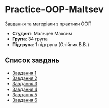 # Practice-OOP-Maltsev

Завдання та матеріали з практики ООП

- **Студент**: Мальцев Максим 
- **Група**: 34 група
- **Підгрупа**: 1 підгрупа (Олійник В.В.)
  
## Список завдань
- [Завдання 1](untitled/src/task1/README.md)
- [Завдання 2](untitled/src/task2/README.md)
- [Завдання 3](#завдання-3)
- [Завдання 4](#завдання-4)
- [Завдання 5](#завдання-5)
- [Завдання 6](#завдання-6)
